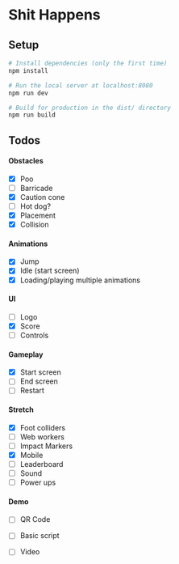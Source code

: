 # Shit Happens

## Setup

``` bash
# Install dependencies (only the first time)
npm install

# Run the local server at localhost:8080
npm run dev

# Build for production in the dist/ directory
npm run build
```

## Todos

#### Obstacles

- [x] Poo
- [ ] Barricade
- [x] Caution cone
- [ ] Hot dog?
- [x] Placement
- [x] Collision

#### Animations

- [x] Jump
- [x] Idle (start screen)
- [x] Loading/playing multiple animations

#### UI

- [ ] Logo
- [x] Score
- [ ] Controls

#### Gameplay

- [x] Start screen
- [ ] End screen
- [ ] Restart

#### Stretch

- [x] Foot colliders
- [ ] Web workers
- [ ] Impact Markers
- [x] Mobile
- [ ] Leaderboard
- [ ] Sound
- [ ] Power ups

#### Demo

- [ ] QR Code
- [ ] Basic script
- [ ] Video







